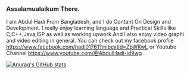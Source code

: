 ### Assalamualaikum There.

I am Abdul Hadi From Bangladesh, and I do Contant On Design and Development. I really enjoy learning language and Practical Skills like C,C++,Java,ISP as well as working upwork.And I also enjoy video graphi and video editing in general. You can check out my facebook profile https://www.facebook.com/hadi01761?mibextid=ZbWKwL
or Youtube Channel https://www.youtube.com/@AbdulHadi-id9wg .

[![Anurag's GitHub stats](https://github-readme-stats.vercel.app/api?username=Hadi881998)](https://github.com/anuraghazra/github-readme-stats)
